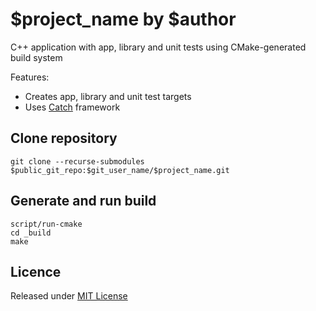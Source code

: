 # $project_name by $author

C++ application with app, library and unit tests using CMake-generated build system

Features:

* Creates app, library and unit test targets
* Uses [Catch][catch] framework

## Clone repository

```
git clone --recurse-submodules $public_git_repo:$git_user_name/$project_name.git
```

## Generate and run build

```
script/run-cmake
cd _build
make
```

## Licence

Released under [MIT License][licence]

[catch]: https://github.com/philsquared/Catch
[licence]: LICENSE
